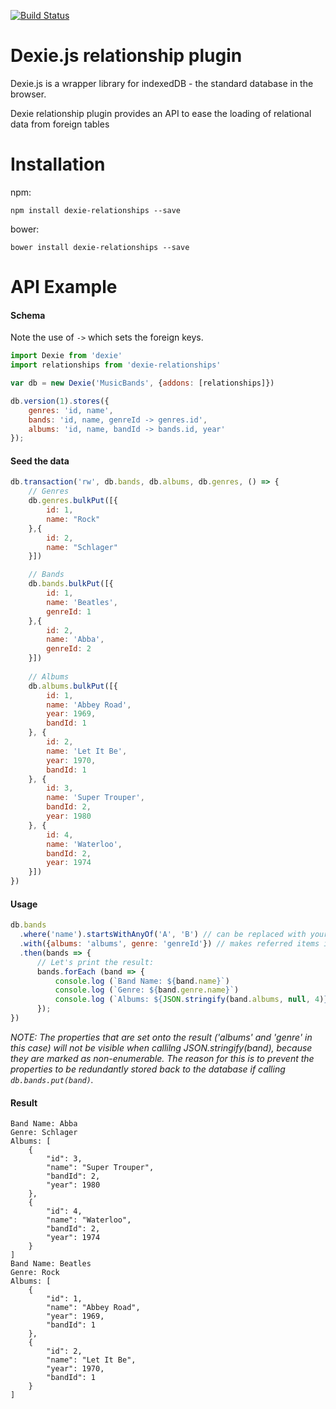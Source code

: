 [![Build Status](https://travis-ci.org/ignasbernotas/dexie-relationships.svg?branch=master)](https://travis-ci.org/ignasbernotas/dexie-relationships)

Dexie.js relationship plugin
========

Dexie.js is a wrapper library for indexedDB - the standard database in the browser.

Dexie relationship plugin provides an API to ease the loading of relational data from foreign tables

Installation
========

npm:
```
npm install dexie-relationships --save
```

bower:
```
bower install dexie-relationships --save
```

API Example
========

#### Schema
Note the use of `->` which sets the foreign keys.

```javascript
import Dexie from 'dexie'
import relationships from 'dexie-relationships'

var db = new Dexie('MusicBands', {addons: [relationships]})

db.version(1).stores({
    genres: 'id, name',
    bands: 'id, name, genreId -> genres.id',
    albums: 'id, name, bandId -> bands.id, year'
});

```

#### Seed the data

```javascript
db.transaction('rw', db.bands, db.albums, db.genres, () => {
    // Genres
    db.genres.bulkPut([{
        id: 1,
        name: "Rock"
    },{
        id: 2,
        name: "Schlager"
    }])

    // Bands
    db.bands.bulkPut([{
        id: 1,
        name: 'Beatles',
        genreId: 1
    },{
        id: 2,
        name: 'Abba',
        genreId: 2
    }])
    
    // Albums
    db.albums.bulkPut([{
        id: 1,
        name: 'Abbey Road',
        year: 1969,
        bandId: 1
    }, {
        id: 2,
        name: 'Let It Be',
        year: 1970,
        bandId: 1
    }, {
        id: 3,
        name: 'Super Trouper',
        bandId: 2,
        year: 1980
    }, {
        id: 4,
        name: 'Waterloo',
        bandId: 2,
        year: 1974
    }])
})
```

#### Usage

```javascript
db.bands
  .where('name').startsWithAnyOf('A', 'B') // can be replaced with your custom query
  .with({albums: 'albums', genre: 'genreId'}) // makes referred items included
  .then(bands => {
      // Let's print the result:
      bands.forEach (band => {
          console.log (`Band Name: ${band.name}`)
          console.log (`Genre: ${band.genre.name}`)
          console.log (`Albums: ${JSON.stringify(band.albums, null, 4)}`)
      });
})
```

*NOTE: The properties that are set onto the result ('albums' and 'genre' in this case)
will not be visible when callilng JSON.stringify(band), because
they are marked as non-enumerable. The reason for this is to prevent the properties to be
redundantly stored back to the database if calling `db.bands.put(band)`.*

#### Result

```
Band Name: Abba
Genre: Schlager
Albums: [
    {
        "id": 3,
        "name": "Super Trouper",
        "bandId": 2,
        "year": 1980
    },
    {
        "id": 4,
        "name": "Waterloo",
        "bandId": 2,
        "year": 1974
    }
]
Band Name: Beatles
Genre: Rock
Albums: [
    {
        "id": 1,
        "name": "Abbey Road",
        "year": 1969,
        "bandId": 1
    },
    {
        "id": 2,
        "name": "Let It Be",
        "year": 1970,
        "bandId": 1
    }
]
```
